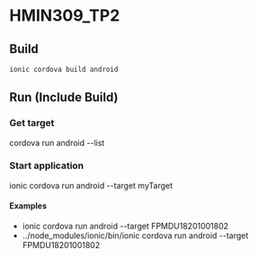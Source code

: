 # HMIN309_TP2

## Build

``` bash
ionic cordova build android
```

## Run (Include Build)

### Get target
<ionic> cordova run android --list

### Start application
ionic cordova run android --target myTarget

#### Examples
+ ionic cordova run android --target FPMDU18201001802  
+ ../node_modules/ionic/bin/ionic cordova run android --target FPMDU18201001802
